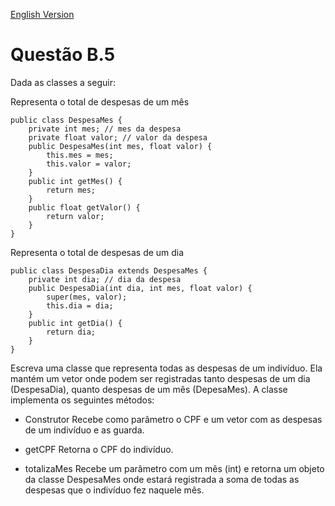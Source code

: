 [English Version]()

# Questão B.5

Dada as classes a seguir:

Representa o total de despesas de um mês
```
public class DespesaMes {
    private int mes; // mes da despesa
    private float valor; // valor da despesa
    public DespesaMes(int mes, float valor) {
        this.mes = mes;
        this.valor = valor;
    }
    public int getMes() {
        return mes;
    }
    public float getValor() {
        return valor;
    }
}
```
Representa o total de despesas de um dia
```
public class DespesaDia extends DespesaMes {
    private int dia; // dia da despesa
    public DespesaDia(int dia, int mes, float valor) {
        super(mes, valor);
        this.dia = dia;
    }
    public int getDia() {
        return dia;
    }
}
```
Escreva uma classe que representa todas as despesas de um indivíduo. Ela mantém um
vetor onde podem ser registradas tanto despesas de um dia (DespesaDia), quanto despesas de
um mês (DepesaMes). A classe implementa os seguintes métodos:

* Construtor Recebe como parâmetro o CPF e um vetor com as despesas de um indivíduo e as guarda.

* getCPF Retorna o CPF do indivíduo.

* totalizaMes Recebe um parâmetro com um mês (int) e retorna um objeto da classe DespesaMes onde estará registrada a soma de todas as despesas que o indivíduo fez naquele mês.

